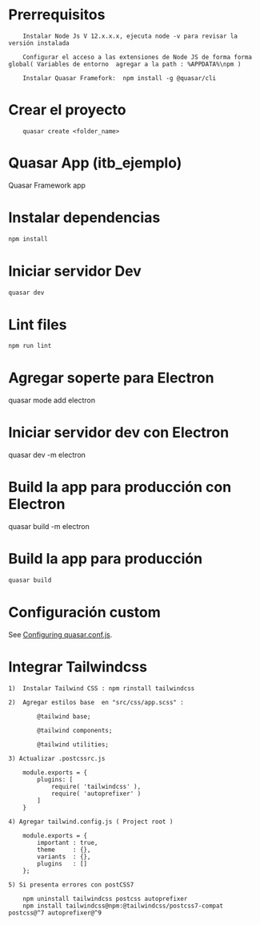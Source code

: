 # Prerrequisitos

```
    Instalar Node Js V 12.x.x.x, ejecuta node -v para revisar la versión instalada
    
    Configurar el acceso a las extensiones de Node JS de forma forma global( Variables de entorno  agregar a la path : %APPDATA%\npm )

    Instalar Quasar Framefork:  npm install -g @quasar/cli
```

# Crear el proyecto

```
    quasar create <folder_name>
```

# Quasar App (itb_ejemplo)

Quasar Framework app


# Instalar dependencias
```bash
npm install
```

# Iniciar servidor Dev
```bash
quasar dev
```

# Lint files
```bash
npm run lint
```

# Agregar soperte para Electron 
quasar mode add electron


# Iniciar servidor dev con Electron
quasar dev -m electron


# Build la app para producción con Electron
quasar build -m electron

# Build la app para producción

```bash
quasar build
```

# Configuración custom
See [Configuring quasar.conf.js](https://quasar.dev/quasar-cli/quasar-conf-js).

# Integrar Tailwindcss
```
1)  Instalar Tailwind CSS : npm rinstall tailwindcss

2)  Agregar estilos base  en "src/css/app.scss" :

        @tailwind base;

        @tailwind components;

        @tailwind utilities;

3) Actualizar .postcssrc.js
    
    module.exports = {
        plugins: [
            require( 'tailwindcss' ),
            require( 'autoprefixer' )
        ]
    }

4) Agregar tailwind.config.js ( Project root )

    module.exports = {
        important : true,
        theme     : {},
        variants  : {},
        plugins   : []
    };

5) Si presenta errores con postCSS7

    npm uninstall tailwindcss postcss autoprefixer
    npm install tailwindcss@npm:@tailwindcss/postcss7-compat postcss@^7 autoprefixer@^9

```